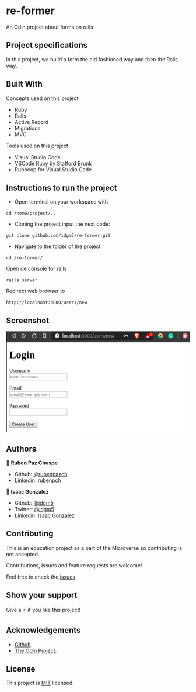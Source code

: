 # re-former
An Odin project about forms on rails

## Project specifications

In this project, we build a form the old fashioned way and then the Rails way.

## Built With

Concepts used on this project

- Ruby
- Rails
- Active Record
- Migrations
- MVC

Tools used on this project

- Visual Studio Code
- VSCode Ruby by Stafford Brunk
- Rubocop for Visual Studio Code

## Instructions to run the project

+ Open terminal on your workspace with
```
cd /home/project/..
```
+ Cloning the project input the next code:
```
git clone github.com/idgm5/re-former.git
```
+ Navigate to the folder of the project
```
cd /re-former/
```
Open de console for rails
```
rails server
```

Redirect web browser to
```
http://localhost:3000/users/new
```
## Screenshot

![image](./forms.png)

## Authors

👤 **Ruben Paz Chuspe**

- Github: [@rubenpazch](https://github.com/rubenpazch)
- Linkedin: [rubenpch](https://www.linkedin.com/in/rubenpch/)

👤 **Isaac Gonzalez**

- Github: [@idgm5](https://github.com/idgm5)
- Twitter: [@idgm5](https://twitter.com/idgm5)
- Linkedin: [Isaac Gonzalez](https://www.linkedin.com/in/isaacmunguia)


## Contributing

This is an education project as a part of the Microverse so contributing is not accepted.

Contributions, issues and feature requests are welcome!

Feel free to check the [issues](https://github.com/enelesmai/enumerable-methods/issues).

## Show your support

Give a ⭐️ if you like this project!

## Acknowledgements

+ [Github](http://github.com/).
+ [The Odin Project](theodinproject.com/).

## License

This project is [MIT](lic.url) licensed.
